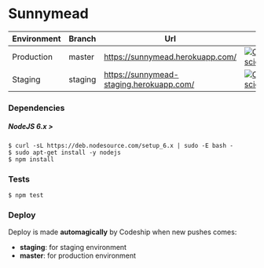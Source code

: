 # Sunnymead

| Environment | Branch  | Url                                      | Codeship                                                                                                                                                                       |
|-------------|---------|------------------------------------------|--------------------------------------------------------------------------------------------------------------------------------------------------------------------------------|
| Production  | master  | https://sunnymead.herokuapp.com/         | [ ![Codeship Status for sciencecat/sunnymead](https://codeship.com/projects/1abc13f0-0045-0134-4d8c-1e95689fe79f/status?branch=master)](https://codeship.com/projects/153146)  |
| Staging     | staging | https://sunnymead-staging.herokuapp.com/ | [ ![Codeship Status for sciencecat/sunnymead](https://codeship.com/projects/1abc13f0-0045-0134-4d8c-1e95689fe79f/status?branch=staging)](https://codeship.com/projects/153146) |

### Dependencies

##### NodeJS 6.x >

```
$ curl -sL https://deb.nodesource.com/setup_6.x | sudo -E bash -
$ sudo apt-get install -y nodejs
$ npm install
```

### Tests

```
$ npm test
```

### Deploy

Deploy is made **automagically** by Codeship when new pushes comes:

- **staging**: for staging environment
- **master**: for production environment
